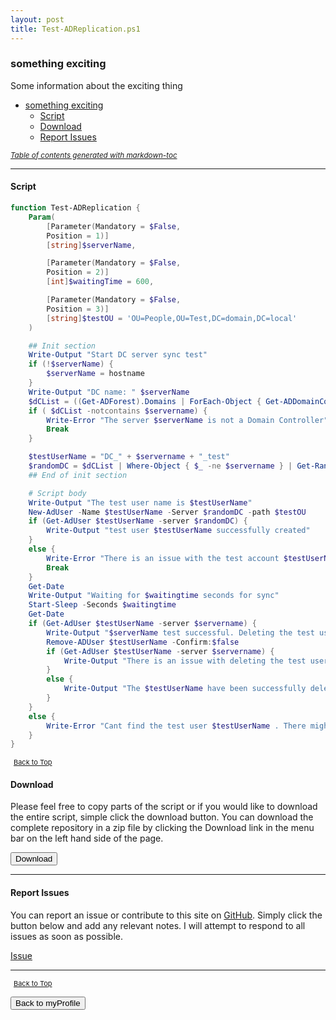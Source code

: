 ```yaml
---
layout: post
title: Test-ADReplication.ps1
---
```


### something exciting

Some information about the exciting thing

- [something exciting](#something-exciting)
  - [Script](#script)
  - [Download](#download)
  - [Report Issues](#report-issues)

<small><i><a href='http://ecotrust-canada.github.io/markdown-toc/'>Table of contents generated with markdown-toc</a></i></small>

---

#### Script

```powershell
function Test-ADReplication {
    Param(
        [Parameter(Mandatory = $False,
        Position = 1)]
        [string]$serverName,

        [Parameter(Mandatory = $False,
        Position = 2)]
        [int]$waitingTime = 600,

        [Parameter(Mandatory = $False,
        Position = 3)]
        [string]$testOU = 'OU=People,OU=Test,DC=domain,DC=local'
    )

    ## Init section
    Write-Output "Start DC server sync test"
    if (!$serverName) {
        $serverName = hostname
    }
    Write-Output "DC name: " $serverName
    $dCList = ((Get-ADForest).Domains | ForEach-Object { Get-ADDomainController -Filter * -Server $_ }).name
    if ( $dCList -notcontains $servername) {
        Write-Error "The server $serverName is not a Domain Controller"
        Break
    }

    $testUserName = "DC_" + $servername + "_test"
    $randomDC = $dCList | Where-Object { $_ -ne $servername } | Get-Random
    ## End of init section

    # Script body
    Write-Output "The test user name is $testUserName"
    New-AdUser -Name $testUserName -Server $randomDC -path $testOU
    if (Get-AdUser $testUserName -server $randomDC) {
        Write-Output "test user $testUserName successfully created"
    }
    else {
        Write-Error "There is an issue with the test account $testUserName creation on $serverName"
        Break
    }
    Get-Date
    Write-Output "Waiting for $waitingtime seconds for sync"
    Start-Sleep -Seconds $waitingtime
    Get-Date
    if (Get-AdUser $testUserName -server $servername) {
        Write-Output "$serverName test successful. Deleting the test user $testUserName"
        Remove-ADUser $testUserName -Confirm:$false
        if (Get-AdUser $testUserName -server $servername) {
            Write-Output "There is an issue with deleting the test user. Please check manually."
        }
        else {
            Write-Output "The $testUserName have been successfully deleted"
        }
    }
    else {
        Write-Error "Cant find the test user $testUserName . There might be AD sync issue"
    }
}
```

<span style="font-size:11px;"><a href="#"><i class="fas fa-caret-up" aria-hidden="true" style="color: white; margin-right:5px;"></i>Back to Top</a></span>

#### Download

Please feel free to copy parts of the script or if you would like to download the entire script, simple click the download button. You can download the complete repository in a zip file by clicking the Download link in the menu bar on the left hand side of the page.

<button class="btn" type="submit" onclick="window.open('/PowerShell/functions/myProfile/Test-ADReplication.ps1')">
    <i class="fa fa-cloud-download-alt">
    </i>
        Download
</button>

---

#### Report Issues

You can report an issue or contribute to this site on <a href="https://github.com/BanterBoy/scripts-blog/issues">GitHub</a>. Simply click the button below and add any relevant notes. I will attempt to respond to all issues as soon as possible.

<!-- Place this tag where you want the button to render. -->

<a class="github-button" href="https://github.com/BanterBoy/scripts-blog/issues/new?title=Test-ADReplication.ps1&body=There is a problem with this function. Please find details below." data-show-count="true" aria-label="Issue BanterBoy/scripts-blog on GitHub">Issue</a>

---

<span style="font-size:11px;"><a href="#"><i class="fas fa-caret-up" aria-hidden="true" style="color: white; margin-right:5px;"></i>Back to Top</a></span>

<a href="/menu/_pages/myProfile.html">
    <button class="btn">
        <i class='fas fa-reply'>
        </i>
            Back to myProfile
    </button>
</a>

[1]: http://ecotrust-canada.github.io/markdown-toc
[2]: https://github.com/googlearchive/code-prettify
